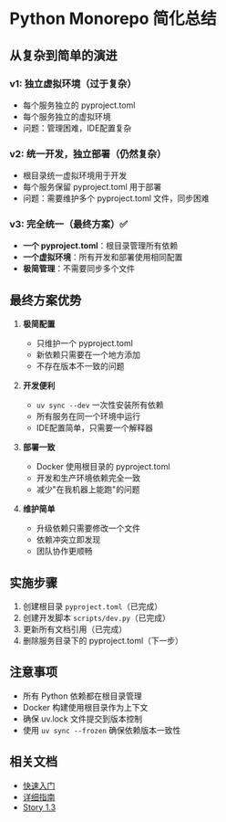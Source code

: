 # Python Monorepo 简化总结

## 从复杂到简单的演进

### v1: 独立虚拟环境（过于复杂）
- 每个服务独立的 pyproject.toml
- 每个服务独立的虚拟环境
- 问题：管理困难，IDE配置复杂

### v2: 统一开发，独立部署（仍然复杂）
- 根目录统一虚拟环境用于开发
- 每个服务保留 pyproject.toml 用于部署
- 问题：需要维护多个 pyproject.toml 文件，同步困难

### v3: 完全统一（最终方案）✅
- **一个 pyproject.toml**：根目录管理所有依赖
- **一个虚拟环境**：所有开发和部署使用相同配置
- **极简管理**：不需要同步多个文件

## 最终方案优势

1. **极简配置**
   - 只维护一个 pyproject.toml
   - 新依赖只需要在一个地方添加
   - 不存在版本不一致的问题

2. **开发便利**
   - `uv sync --dev` 一次性安装所有依赖
   - 所有服务在同一个环境中运行
   - IDE配置简单，只需要一个解释器

3. **部署一致**
   - Docker 使用根目录的 pyproject.toml
   - 开发和生产环境依赖完全一致
   - 减少"在我机器上能跑"的问题

4. **维护简单**
   - 升级依赖只需要修改一个文件
   - 依赖冲突立即发现
   - 团队协作更顺畅

## 实施步骤

1. 创建根目录 `pyproject.toml`（已完成）
2. 创建开发脚本 `scripts/dev.py`（已完成）
3. 更新所有文档引用（已完成）
4. 删除服务目录下的 pyproject.toml（下一步）

## 注意事项

- 所有 Python 依赖都在根目录管理
- Docker 构建使用根目录作为上下文
- 确保 uv.lock 文件提交到版本控制
- 使用 `uv sync --frozen` 确保依赖版本一致性

## 相关文档

- [快速入门](../../PYTHON_DEV_QUICKSTART.md)
- [详细指南](python-monorepo-setup-v3.md)
- [Story 1.3](../stories/1.3.story.md)